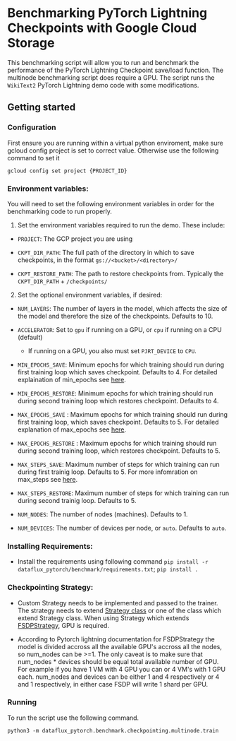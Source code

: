 # Benchmarking PyTorch Lightning Checkpoints with Google Cloud Storage

This benchmarking script will allow you to run and benchmark the performance of the PyTorch Lightning Checkpoint save/load function. The multinode benchmarking script does require a GPU. The script runs the `WikiText2` PyTorch Lightning demo code with some modifications.

## Getting started

### Configuration

First ensure you are running within a virtual python enviroment, make sure gcloud config project is set to correct value. Otherwise use the following command to set it 

```shell
gcloud config set project {PROJECT_ID}
```

### Environment variables:

You will need to set the following environment variables in order for the benchmarking code to run properly. 
1. Set the environment variables required to run the demo. These include:
  
  * `PROJECT`: The GCP project you are using
  
  * `CKPT_DIR_PATH`: The full path of the directory in which to save checkpoints, in the format `gs://<bucket>/<directory>/`

  * `CKPT_RESTORE_PATH`: The path to restore checkpoints from. Typically the `CKPT_DIR_PATH` + `/checkpoints/`

2. Set the optional environment variables, if desired:
  
  * `NUM_LAYERS`: The number of layers in the model, which affects the size of the model and therefore the size of the checkpoints. Defaults to 10.
  
  * `ACCELERATOR`: Set to `gpu` if running on a GPU, or `cpu` if running on a CPU (default)
    * If running on a GPU, you also must set `PJRT_DEVICE` to `CPU`.
  
  * `MIN_EPOCHS_SAVE`: Minimum epochs for which training should run during first training loop which saves checkpoint. Defaults to 4. For detailed explaination of min_epochs see [here](https://lightning.ai/docs/pytorch/stable/common/trainer.html#min-epochs).
  
  * `MIN_EPOCHS_RESTORE`: Minimum epochs for which training should run during second training loop which restores checkpoint. Defaults to 4.
  
  * `MAX_EPOCHS_SAVE` : Maximum epochs for which training should run during first training loop, which saves checkpoint. Defaults to 5. For detailed explanation of max_epochs see [here](https://lightning.ai/docs/pytorch/stable/common/trainer.html#max-epochs).
  
  * `MAX_EPOCHS_RESTORE` : Maximum epochs for which training should run during second training loop, which restores checkpoint. Defaults to 5.
  
  * `MAX_STEPS_SAVE`: Maximum number of steps for which training can run during first trainig loop. Defaults to 5. For more infomration on max_steps see [here](https://lightning.ai/docs/pytorch/stable/common/trainer.html#max-steps).
  
  * `MAX_STEPS_RESTORE`: Maximum number of steps for which training can run during second trainig loop. Defaults to 5. 

  * `NUM_NODES`: The number of nodes (machines). Defaults to 1.

  * `NUM_DEVICES`: The number of devices per node, or `auto`. Defaults to `auto`. 


### Installing Requirements:
 
* Install the requirements using following command `pip install -r dataflux_pytorch/benchmark/requirements.txt`; `pip install .`


### Checkpointing Strategy: 

* Custom Strategy needs to be implemented and passed to the trainer. The strategy needs to extend [Strategy class](https://lightning.ai/docs/pytorch/stable/api/lightning.pytorch.strategies.Strategy.html) or one of the class which extend Strategy class. When using Strategy which extends [FSDPStrategy](https://lightning.ai/docs/pytorch/stable/api/lightning.pytorch.strategies.FSDPStrategy.html), GPU is required.

* According to Pytorch lightning documentation for FSDPStrategy the model is divided accross all the available GPU's accross all the nodes, so num_nodes can be >=1. The only caveat is to make sure that num_nodes * devices should be equal total available number of GPU. For example if you have 1 VM with 4 GPU you can or 4 VM's with 1 GPU each. num_nodes and devices can be either 1 and 4 respectively or 4 and 1 respectively, in either case FSDP will write 1 shard per GPU.

### Running

To run the script use the following command. 

```shell
python3 -m dataflux_pytorch.benchmark.checkpointing.multinode.train
```
